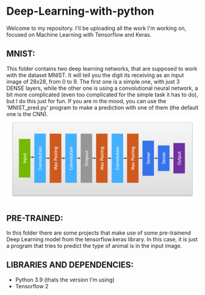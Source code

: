 # Deep-Learning-with-python
Welcome to my repository. I'll be uploading all the work I'm working on, focused on Machine Learning with Tensorflow and Keras.

## MNIST:
This folder contains two deep learning networks, that are supposed to work with the dataset MNIST. It will tell you the digit its receiving as an input image of 28x28, from 0 to 9. The first one is a simple one, with just 3 DENSE layers, while the other one is using a convolutional neural network, a bit more complicated (even too complicated for the simple task it has to do), but I do this just for fun.
If you are in the mood, you can use the 'MNIST_pred.py' program to make a prediction with one of them (the default one is the CNN).
![alt text](https://github.com/Josgonmar/Deep-Learning-and-python/blob/main/Readme_files/Captura.PNG?raw=true)
## PRE-TRAINED:
In this folder there are some projects that make use of some pre-trainend Deep Learning model from the tensorflow.keras library.
In this case, it is just a program that tries to predict the type of animal is in the input image.
## LIBRARIES AND DEPENDENCIES:
- Python 3.9 (thats the version I'm using)
- Tensorflow 2
